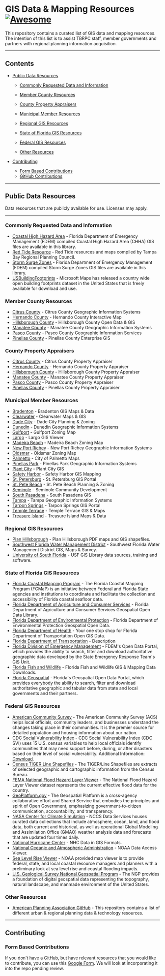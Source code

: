 # GIS Data & Mapping Resources [![Awesome](https://awesome.re/badge.svg)](https://github.com/sindresorhus/awesome) <!-- omit in toc -->

This repository contains a curated list of GIS data and mapping resources. The intention of this list is to assist TBRPC staff, member governments and partners with regional planning information acquisition.

---
<!--lint disable awesome-toc-->
## Contents

- [Public Data Resources](#public-data-resources)
  - [Commonly Requested Data and Information](#commonly-requested-data-and-information)

  - [Member County Resources](#member-county-resources)

  - [County Property Appraisers](#county-property-apprasiers)

  - [Municipal Member Resources](#municipal-member-resources)

  - [Regional GIS Resources](#regional-gis-resources)

  - [State of Florida GIS Resources](#state-of-florida-gis-resources)

  - [Federal GIS Resources](#federal-gis-resources)

  - [Other Resources](#other-resources)

- [Contributing](#contributing)
  - [Form Based Contributions](#form-based-contributions)
  - [GitHub Contributions](#github-contributions)

---

## Public Data Resources
Data resources that are publicly available for use. Licenses may apply. 

---
### Commonly Requested Data and Information

- [Coastal High Hazard Area](https://maps.floridadisaster.org/data/) -  Florida Department of Emergency Management (FDEM) compiled Coastal High Hazard Area (CHHA) GIS files are available in this library.
- [Red Tide Resource](https://www.tbrpc.org/environment/redtide/) -  Red Tide resources and maps compiled by Tampa Bay Regional Planning Council.
- [Storm Surge Zones](https://maps.floridadisaster.org/data/) -  Florida Department of Emergency Management (FDEM) compiled Storm Surge Zones GIS files are available in this library.
- [USBuildingFootprints](https://github.com/microsoft/USBuildingFootprints) -  Microsoft Maps has released a country wide open building footprints dataset in the United States that is freely available for download and use.

### Member County Resources
- [Citrus County](https://gis.citrusbocc.com/) - Citrus County Geographic Information Systems
- [Hernando County](https://www.hernandocountygis-fl.us/centralgismap/) - Hernando County Interactive Map
- [Hillsborough County](https://www.hillsboroughcounty.org/en/about-hillsborough/open-data) - Hillsborough County Open Data & GIS
- [Manatee County](https://www.mymanatee.org/departments/information_technology_services/geographic_information_systems) - Manatee County Geographic Information Systems
- [Pasco County](https://www.pascocountyfl.net/338/Geographic-Information-Services-GIS) - Pasco County Geographic Information Services
- [Pinellas County](https://new-pinellas-egis.opendata.arcgis.com/) - Pinellas County Enterprise GIS

### County Property Appraisers

- [Citrus County](https://www.citruspa.org/_web/maps/mapadv.aspx) - Citrus County Property Appraiser
- [Hernando County](http://hernandopa-fl.us/Propertysearch/) - Hernando County Property Appraiser
- [Hillsborough County](https://gis.hcpafl.org/propertysearch/#/nav/Basic%20Search) - Hillsborough County Property Appraiser
- [Manatee County](https://www.manateepao.com/search/) - Manatee County Property Appraiser
- [Pasco County](https://search.pascopa.com/) - Pasco County Property Appraiser
- [Pinellas County](https://www.pcpao.org/PaoTpv/) - Pinellas County Property Appraiser

### Municipal Member Resources 

- [Bradenton](https://cityofbradenton.com/index.asp?SEC=97A13FCA-CE69-43DB-AAA4-E2C09D624FAA&DE=03A0A704-A40D-4C88-9623-747A60328816) - Bradenton GIS Maps & Data
- [Clearwater](https://www.myclearwater.com/news-info/about-us/maps-gis) - Clearwater Maps & GIS
- [Dade City](https://www.dadecityfl.com/our_government/departments/community___economic_development/planning___zoning/index.php.) - Dade City Planning & Zoning
- [Dunedin](https://dunedin-gis.maps.arcgis.com/apps/webappviewer/index.html?id=5590c8f613394a9c99b83960b839ef5c) - Dunedin Geographic Information Systems
- [Gulfport](https://mygulfport.us/zoning-map-letter_3-22-13-webversion/) - Gulfport Zoning Map
- [Largo](https://cityoflargo.maps.arcgis.com/apps/webappviewer/index.html?id=5f1e359449bb4be6a98cc51450909603) - Largo GIS Viewer
- [Madeira Beach](https://www.arcgis.com/home/item.html?id=583d79d8b50e4e368a2b100f9dbfa9d9) - Madeira Beach Zoning Map
- [New Port Richey](https://www.cityofnewportrichey.org/city-departments/development/gis-maps-and-data/) - New Port Richey Geographic Information Systems
- [Oldsmar](https://oldsmar.maps.arcgis.com/apps/webappviewer/index.html?id=4f248d9a284547129b0ac4cda0efa7aa) - Oldsmar Zoning Map
- [Palmetto](https://www.palmettofl.org/1264/Maps) - City of Palmetto Maps
- [Pinellas Park](https://cortexweb.pinellas-park.com/geo/index.html?viewer=Geocortex#) - Pinellas Park Geographic Information Systems
- [Plant City](https://www.plantcitygov.com/search/site/GIS) - Plant City GIS
- [Safety Harbor](https://www.cityofsafetyharbor.com/338/GIS-Mapping) - Safety Harbor GIS Mapping
- [St. Petersburg](https://egis.stpete.org/portal/home/gallery.html?view=grid&sortOrder=asc&sortField=title) - St. Petersburg GIS Portal
- [St. Pete Beach](https://www.stpetebeach.org/202/Planning-Zoning) - St. Pete Beach Planning & Zoning
- [Seminole](https://www.myseminole.com/website/community-development.html#gsc.tab=0) - Seminole Community Development
- [South Pasadena](https://pinellas-egis.maps.arcgis.com/apps/MapSeries/index.html?appid=eb916cf2b03d4f539fbed1d28337c219) - South Pasadena GIS
- [Tampa](https://www.tampa.gov/geographic-information-systems?utm_source=direct&utm_medium=alias&utm_campaign=tampagovnet) - Tampa Geographic Information Systems
- [Tarpon Springs](https://gis.ctsfl.us/portal/home/) - Tarpon Springs GIS Portal
- [Temple Terrace](https://www.templeterrace.com/672/GIS-Maps) - Temple Terrace GIS & Maps
- [Treasure Island](https://www.mytreasureisland.org/visitors/maps___data/index.php) - Treasure Island Maps & Data
  
### Regional GIS Resources

- [Plan Hillsborough](https://planhillsborough.org/gis-maps-data-files/) - Plan Hillsborough PDF maps and GIS shapefiles.
- [Southwest Florida Water Management District](https://www.swfwmd.state.fl.us/resources/data-maps/gis-maps-survey) - Southwest Florida Water Management District GIS, Maps & Survey.
- [University of South Florida](https://gis-usflibrary.hub.arcgis.com/) - USF GIS Library data sources, training and software.

### State of Florida GIS Resources

- [Florida Coastal Mapping Program](https://fcmap-myfwc.hub.arcgis.com/) - The Florida Coastal Mapping Program (FCMaP) is an initiative between Federal and Florida State agencies and institutions to coordinate and facilitate the collection and accessibility of Florida coastal seafloor data.
- [Florida Department of Agriculture and Consumer Services](https://geodata.fdacs.gov/) - Florida Department of Agriculture and Consumer Services Geospatial Open Data Library.
- [Florida Department of Environmental Protection](https://geodata.dep.state.fl.us/) - Florida Department of Environmental Protection Geospatial Open Data.
- [Florida Department of Health](https://open-fdoh.hub.arcgis.com/) - Your one stop shop for Florida Department of Transportation Open GIS Data.
- [Florida Department of Transportation](https://gis-fdot.opendata.arcgis.com/) - Description
- [Florida Division of Emergency Management](https://geodata-floridadisaster.hub.arcgis.com/) - FDEM's Open Data Portal, which provides the ability to search, filter and download authoritative geographic data developed by the State Emergency Response Team's GIS Unit.
- [Florida Fish and Wildlife](https://geodata.myfwc.com/) - Florida Fish and Wildlife GIS & Mapping Data Downloads.
- [Florida Geospatial](https://geodata.floridagio.gov/) - Florida's Geospatial Open Data Portal, which provides everybody the ability to search, filter and download authoritative geographic and tabular data from state and local governments and their partners.

### Federal GIS Resources



- [American Community Survey](https://www.census.gov/programs-surveys/acs) - The American Community Survey (ACS) helps local officials, community leaders, and businesses understand the changes taking place in their communities. It is the premier source for detailed population and housing information about our nation.
- [CDC Social Vulnerability Index](https://www.atsdr.cdc.gov/placeandhealth/svi/index.html) - CDC Social Vulnerability Index (CDC SVI) uses 15 U.S. census variables to help local officials identify communities that may need support before, during, or after disasters based on their level of social vulnerability. Additional Information: [Download](https://www.atsdr.cdc.gov/placeandhealth/svi/data_documentation_download.html).
- [Census TIGER Line Shapefiles](https://www.census.gov/geographies/mapping-files/time-series/geo/tiger-line-file.html) - The TIGER/Line Shapefiles are extracts of selected geographic and cartographic information from the Census Bureau.
- [FEMA National Flood Hazard Layer Viewer](https://hazards-fema.maps.arcgis.com/apps/webappviewer/index.html?id=8b0adb51996444d4879338b5529aa9cd) - The National Flood Hazard Layer Viewer dataset represents the current effective flood data for the country.
- [GeoPlatform.gov](https://www.geoplatform.gov/) - The Geospatial Platform is a cross-agency collaborative effort and Shared Service that embodies the principles and spirit of Open Government, emphasizing government-to-citizen communication, accountability, and transparency.
- [NASA Center for Climate Simulation](https://www.nccs.nasa.gov/services/climate-data-services) - NCCS Data Services houses curated data collections that include atmosphere, ocean, land, and flood data, both current and historical, as well as operational Global Modeling and Assimilation Office (GMAO) weather analysis data and forecasts that are updated four times daily.
- [National Hurricane Center](https://www.nhc.noaa.gov/gis/) - NHC Data in GIS Formats.
- [National Oceanic and Atmospheric Administration](https://coast.noaa.gov/dataviewer/#/) - NOAA Data Access Viewer.
- [Sea Level Rise Viewer](https://coast.noaa.gov/slr/) - NOAA provided map viewer is to provide federal, state, and local coastal resource managers and planners with a preliminary look at sea level rise and coastal flooding impacts.
- [U.S. Geological Survey National Geospatial Program](https://www.usgs.gov/core-science-systems/national-geospatial-program) -  The NGP provides a foundation of digital geospatial data representing the topography, natural landscape, and manmade environment of the United States.

### Other Resources

- [American Planning Association GitHub](https://github.com/APA-Technology-Division/urban-and-regional-planning-resources#public-data-resources) - This repository contains a list of different urban & regional planning data & technology resources.
---

## Contributing

### Form Based Contributions
If you don't have a GitHub, but have relevant resources that you would like to contribute, you can use this [Google Form](https://docs.google.com/forms/d/1ZQ7SPrJ8DpoL7pId_CEunPqtjMZYyRdYU8Q-xQLGDJI/prefill). We will look at incorporating it into the repo pending review. 

